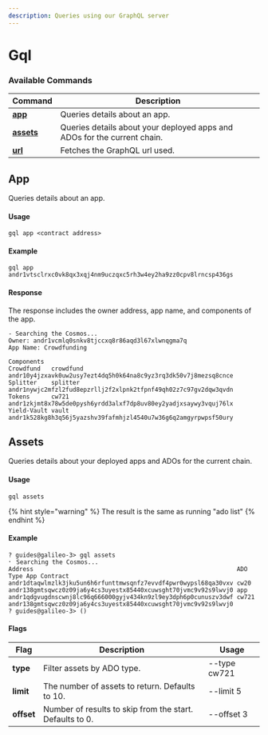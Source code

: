 ```yaml
---
description: Queries using our GraphQL server
---
```


# Gql

### Available Commands

| Command                     | Description                                                              |
| --------------------------- | ------------------------------------------------------------------------ |
| [**app**](gql.md#app)       | Queries details about an app.                                            |
| [**assets**](gql.md#assets) | Queries details about your deployed apps and ADOs for the current chain. |
| [**url**](gql.md#url)       | Fetches the GraphQL url used.                                            |

## App

Queries details about an app.

#### Usage

```
gql app <contract address>
```

#### Example

```
gql app andr1vtsclrxc0vk8qx3xqj4nm9uczqxc5rh3w4ey2ha9zz0cpv8lrncsp436gs
```

#### Response

The response includes the owner address, app name, and components of the app.

```
- Searching the Cosmos...
Owner: andr1vcmlq0snkv8tjccxq8r86aqd3l67xlwnqgma7q
App Name: Crowdfunding

Components
Crowdfund   crowdfund andr10y4jzxavk0uw2usy7ezt4dq5h0k64na8c9yz3rq3dk50v7j8mezsq8cnce
Splitter    splitter  andr1nywjc2mfzl2fud8epzrllj2f2xlpnk2tfpnf49qh02z7c97gv2dqw3qvdn
Tokens      cw721     andr1zkjmt8x78w5de0pysh6yrdd3alxf7dp8uv80ey2yadjxsaywy3vquj76lx
Yield-Vault vault     andr1k528kg8h3q56j5yazshv39fafmhjzl4540u7w36g6q2amgyrpwpsf50ury
```

## Assets

Queries details about your deployed apps and ADOs for the current chain.

#### Usage

```
gql assets
```

{% hint style="warning" %}
The result is the same as running "ado list"
{% endhint %}

#### Example

```
? guides@galileo-3> gql assets
⠂ Searching the Cosmos...
Address                                                         ADO Type App Contract                                                   
andr1dtaqwlmzlk3jku5un6h6rfunttmwsqnfz7evvdf4pwr0wypsl68qa30vxv cw20                                                                    
andr138gmtsqwcz0z09ja6y4cs3uyestx85440xcuwsght70jvmc9v92s9lwvj0 app                                                                     
andr1qdgvugdnscwnj8lc96q666000gyjv434kn9zl9ey3dph6p0cunuszv3dwf cw721    andr138gmtsqwcz0z09ja6y4cs3uyestx85440xcuwsght70jvmc9v92s9lwvj0
? guides@galileo-3> () 
```

#### Flags

| Flag       | Description                                              | Usage        |
| ---------- | -------------------------------------------------------- | ------------ |
| **type**   | Filter assets by ADO type.                               | --type cw721 |
| **limit**  | The number of assets to return. Defaults to 10.          | --limit 5    |
| **offset** | Number of results to skip from the start. Defaults to 0. | --offset 3   |
